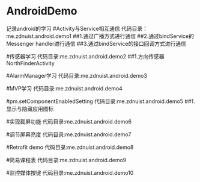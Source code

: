 # AndroidDemo
记录android的学习
#Activity与Service相互通信
代码目录：me.zdnuist.android.demo1
##1.通过广播方式进行通信 
##2.通过bindService的 Messenger handler进行通信
##3.通过bindService的接口回调方式进行通信 

#传感器学习
代码目录:me.zdnuist.android.demo2
##1.方向传感器 NorthFinderActivity 

#AlarmManager学习
代码目录:me.zdnuist.android.demo3

#MVP学习
代码目录:me.zdnuist.android.demo4

#pm.setComponentEnabledSetting
代码目录:me.zdnuist.android.demo5
##1.显示与隐藏应用图标

#实现截屏功能
代码目录:me.zdnuist.android.demo6

#调节屏幕亮度
代码目录:me.zdnuist.android.demo7

#Retrofit demo
代码目录:me.zdnuist.android.demo8

#简易课程表
代码目录:me.zdnuist.android.demo9

#监控媒体按键
代码目录:me.zdnuist.android.demo10